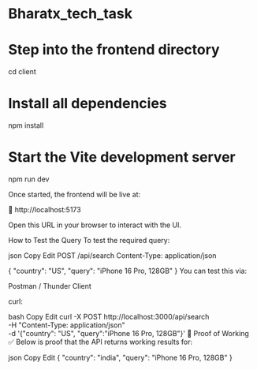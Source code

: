 # Bharatx_tech_task

# Step into the frontend directory
cd client

# Install all dependencies
npm install

# Start the Vite development server
npm run dev

Once started, the frontend will be live at:

📍 http://localhost:5173

Open this URL in your browser to interact with the UI.

How to Test the Query
To test the required query:

json
Copy
Edit
POST /api/search
Content-Type: application/json

{
  "country": "US",
  "query": "iPhone 16 Pro, 128GB"
}
You can test this via:

Postman / Thunder Client

curl:

bash
Copy
Edit
curl -X POST http://localhost:3000/api/search \
  -H "Content-Type: application/json" \
  -d '{"country": "US", "query":"iPhone 16 Pro, 128GB"}'
📸 Proof of Working
✅ Below is proof that the API returns working results for:

json
Copy
Edit
{ "country": "india", "query": "iPhone 16 Pro, 128GB" }
